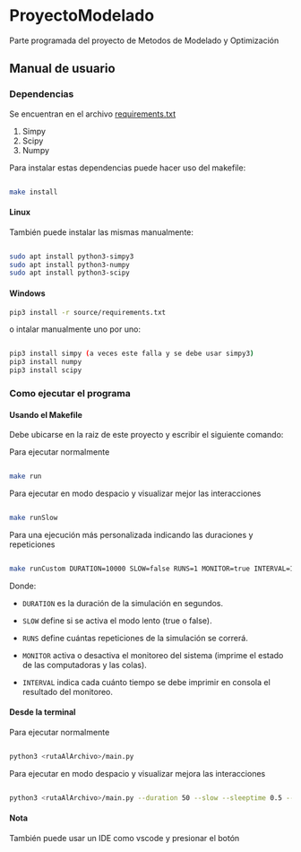 # ProyectoModelado

Parte programada del proyecto de Metodos de Modelado y Optimización

## Manual de usuario

### Dependencias

Se encuentran en el archivo [requirements.txt](./source/requirements.txt)

1. Simpy
2. Scipy
3. Numpy

Para instalar estas dependencias puede hacer uso del makefile:

``` bash

make install

```

#### Linux

También puede instalar las mismas manualmente:

``` bash

sudo apt install python3-simpy3
sudo apt install python3-numpy
sudo apt install python3-scipy

```

#### Windows

``` bash
pip3 install -r source/requirements.txt

```

o intalar manualmente uno por uno:

``` bash

pip3 install simpy (a veces este falla y se debe usar simpy3)
pip3 install numpy
pip3 install scipy

```

### Como ejecutar el programa

#### Usando el Makefile

Debe ubicarse en la raiz de este proyecto y escribir el siguiente comando:

Para ejecutar normalmente

``` bash

make run

```

Para ejecutar en modo despacio y visualizar mejor las interacciones

``` bash

make runSlow

```

Para una ejecución más personalizada indicando las duraciones y repeticiones 

``` bash

make runCustom DURATION=10000 SLOW=false RUNS=1 MONITOR=true INTERVAL=1

```

Donde:

- `DURATION` es la duración de la simulación en segundos.

- `SLOW` define si se activa el modo lento (true o false).

- `RUNS` define cuántas repeticiones de la simulación se correrá.

- `MONITOR` activa o desactiva el monitoreo del sistema (imprime el estado de las computadoras y las colas).

- `INTERVAL` indica cada cuánto tiempo se debe imprimir en consola el resultado del monitoreo. 


#### Desde la terminal

Para ejecutar normalmente

``` bash

python3 <rutaAlArchivo>/main.py

```

Para ejecutar en modo despacio y visualizar mejora las interacciones

``` bash

python3 <rutaAlArchivo>/main.py --duration 50 --slow --sleeptime 0.5 --runs 2

```

#### Nota

También puede usar un IDE como vscode y presionar el botón


